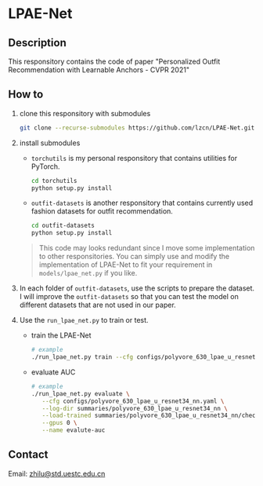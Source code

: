# LPAE-Net

## Description

This responsitory contains the code of paper "Personalized Outfit Recommendation with Learnable Anchors - CVPR 2021"

## How to

1. clone this responsitory with submodules

   ```bash
   git clone --recurse-submodules https://github.com/lzcn/LPAE-Net.git
   ```

2. install submodules

   - `torchutils` is my personal responsitory that contains utilities for PyTorch.

     ```bash
     cd torchutils
     python setup.py install
     ```

   - `outfit-datasets` is another responsitory that contains currently used fashion datasets for outfit recommendation.

     ```bash
     cd outfit-datasets
     python setup.py install
     ```

   > This code may looks redundant since I move some implementation to other responsitories. You can simply use and modify the implementation of LPAE-Net to fit your requirement in `models/lpae_net.py` if you like.

3. In each folder of `outfit-datasets`, use the scripts to prepare the dataset. I will improve the `outfit-datasets` so that you can test the model on different datasets that are not used in our paper.

4. Use the `run_lpae_net.py` to train or test.

   - train the LPAE-Net

     ```bash
     # example
     ./run_lpae_net.py train --cfg configs/polyvore_630_lpae_u_resnet34_nn.yaml --log-dir summaries/polyvore_630_lpae_u_resnet34_nn --gpus 0
     ```

   - evaluate AUC

     ```bash
     # example
     ./run_lpae_net.py evaluate \
        --cfg configs/polyvore_630_lpae_u_resnet34_nn.yaml \
        --log-dir summaries/polyvore_630_lpae_u_resnet34_nn \
        --load-trained summaries/polyvore_630_lpae_u_resnet34_nn/checkpoints/best_model.pt \
        --gpus 0 \
        --name evalute-auc
     ```


## Contact

Email: zhilu@std.uestc.edu.cn
